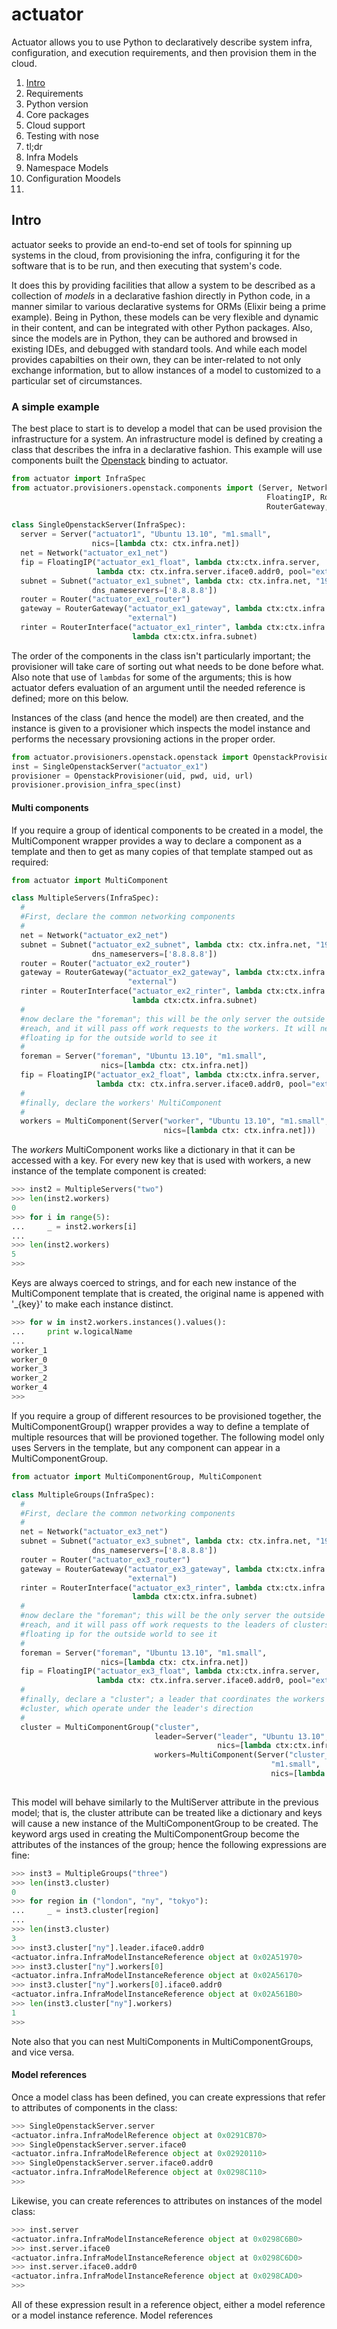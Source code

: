 actuator
========

Actuator allows you to use Python to declaratively describe system infra, configuration, and execution requirements, and then provision them in the cloud.

1. [Intro](#intro)
2. Requirements
  1. Python version
  2. Core packages
  3. Cloud support
  4. Testing with nose
3. tl;dr
4. Infra Models
5. Namespace Models
6. Configuration Moodels
7. 

## <a name="intro">Intro</a>
actuator seeks to provide an end-to-end set of tools for spinning up systems in the cloud, from provisioning the infra, configuring it for the software that is to be run, and then executing that system's code.

It does this by providing facilities that allow a system to be described as a collection of *models* in a declarative fashion directly in Python code, in a manner similar to various declarative systems for ORMs (Elixir being a prime example). Being in Python, these models can be very flexible and dynamic in their content, and can be integrated with other Python packages. Also, since the models are in Python, they can be authored and browsed in existing IDEs, and debugged with standard tools. And while each model provides capabilties on their own, they can be inter-related to not only exchange information, but to allow instances of a model to customized to a particular set of circumstances.

### A simple example
The best place to start is to develop a model that can be used provision the infrastructure for a system. An infrastructure model is defined by creating a class that describes the infra in a declarative fashion. This example will use components built the [Openstack](http://www.openstack.org/) binding to actuator.

```python
from actuator import InfraSpec
from actuator.provisioners.openstack.components import (Server, Network, Subnet,
                                                         FloatingIP, Router,
                                                         RouterGateway, RouterInterface)
                                                         
class SingleOpenstackServer(InfraSpec):
  server = Server("actuator1", "Ubuntu 13.10", "m1.small",
                  nics=[lambda ctx: ctx.infra.net])
  net = Network("actuator_ex1_net")
  fip = FloatingIP("actuator_ex1_float", lambda ctx:ctx.infra.server,
                   lambda ctx: ctx.infra.server.iface0.addr0, pool="external")
  subnet = Subnet("actuator_ex1_subnet", lambda ctx: ctx.infra.net, "192.168.23.0/24",
                  dns_nameservers=['8.8.8.8'])
  router = Router("actuator_ex1_router")
  gateway = RouterGateway("actuator_ex1_gateway", lambda ctx:ctx.infra.router,
                          "external")
  rinter = RouterInterface("actuator_ex1_rinter", lambda ctx:ctx.infra.router,
                           lambda ctx:ctx.infra.subnet)
```

The order of the components in the class isn't particularly important; the provisioner will take care of sorting out what needs to be done before what. Also note that use of `lambdas` for some of the arguments; this is how actuator defers evaluation of an argument until the needed reference is defined; more on this below.

Instances of the class (and hence the model) are then created, and the instance is given to a provisioner which inspects the model instance and performs the necessary provsioning actions in the proper order.

```python
from actuator.provisioners.openstack.openstack import OpenstackProvisioner
inst = SingleOpenstackServer("actuator_ex1")
provisioner = OpenstackProvisioner(uid, pwd, uid, url)
provisioner.provision_infra_spec(inst)
```

#### Multi components
If you require a group of identical components to be created in a model, the MultiComponent wrapper provides a way to declare a component as a template and then to get as many copies of that template stamped out as required:

```python
from actuator import MultiComponent

class MultipleServers(InfraSpec):
  #
  #First, declare the common networking components
  #
  net = Network("actuator_ex2_net")
  subnet = Subnet("actuator_ex2_subnet", lambda ctx: ctx.infra.net, "192.168.23.0/24",
                  dns_nameservers=['8.8.8.8'])
  router = Router("actuator_ex2_router")
  gateway = RouterGateway("actuator_ex2_gateway", lambda ctx:ctx.infra.router,
                          "external")
  rinter = RouterInterface("actuator_ex2_rinter", lambda ctx:ctx.infra.router,
                           lambda ctx:ctx.infra.subnet)
  #
  #now declare the "foreman"; this will be the only server the outside world can
  #reach, and it will pass off work requests to the workers. It will need a
  #floating ip for the outside world to see it
  #
  foreman = Server("foreman", "Ubuntu 13.10", "m1.small",
                    nics=[lambda ctx: ctx.infra.net])
  fip = FloatingIP("actuator_ex2_float", lambda ctx:ctx.infra.server,
                   lambda ctx: ctx.infra.server.iface0.addr0, pool="external")
  #
  #finally, declare the workers' MultiComponent
  #
  workers = MultiComponent(Server("worker", "Ubuntu 13.10", "m1.small",
                                  nics=[lambda ctx: ctx.infra.net]))
```

The *workers* MultiComponent works like a dictionary in that it can be accessed with a key. For every new key that is used with workers, a new instance of the template component is created:

```python
>>> inst2 = MultipleServers("two")
>>> len(inst2.workers)
0
>>> for i in range(5):
...     _ = inst2.workers[i]
...
>>> len(inst2.workers)
5
>>>
```

Keys are always coerced to strings, and for each new instance of the MultiComponent template that is created, the original name is appened with '_{key}' to make each instance distinct.

```python
>>> for w in inst2.workers.instances().values():
...     print w.logicalName
...
worker_1
worker_0
worker_3
worker_2
worker_4
>>>
```

If you require a group of different resources to be provisioned together, the MultiComponentGroup() wrapper provides a way to define a template of multiple resources that will be provioned together. The following model only uses Servers in the template, but any component can appear in a MultiComponentGroup.

```python
from actuator import MultiComponentGroup, MultiComponent

class MultipleGroups(InfraSpec):
  #
  #First, declare the common networking components
  #
  net = Network("actuator_ex3_net")
  subnet = Subnet("actuator_ex3_subnet", lambda ctx: ctx.infra.net, "192.168.23.0/24",
                  dns_nameservers=['8.8.8.8'])
  router = Router("actuator_ex3_router")
  gateway = RouterGateway("actuator_ex3_gateway", lambda ctx:ctx.infra.router,
                          "external")
  rinter = RouterInterface("actuator_ex3_rinter", lambda ctx:ctx.infra.router,
                           lambda ctx:ctx.infra.subnet)
  #
  #now declare the "foreman"; this will be the only server the outside world can
  #reach, and it will pass off work requests to the leaders of clusters. It will need a
  #floating ip for the outside world to see it
  #
  foreman = Server("foreman", "Ubuntu 13.10", "m1.small",
                    nics=[lambda ctx: ctx.infra.net])
  fip = FloatingIP("actuator_ex3_float", lambda ctx:ctx.infra.server,
                   lambda ctx: ctx.infra.server.iface0.addr0, pool="external")
  #
  #finally, declare a "cluster"; a leader that coordinates the workers in the
  #cluster, which operate under the leader's direction
  #
  cluster = MultiComponentGroup("cluster",
                                leader=Server("leader", "Ubuntu 13.10", "m1.small",
                                              nics=[lambda ctx:ctx.infra.net]),
                                workers=MultiComponent(Server("cluster_node", "Ubuntu 13.10",
                                                          "m1.small",
                                                          nics=[lambda ctx:ctx.infra.net])))
                                          
```

This model will behave similarly to the MultiServer attribute in the previous model; that is, the cluster attribute can be treated like a dictionary and keys will cause a new instance of the MultiComponentGroup to be created. The keyword args used in creating the MultiComponentGroup become the attributes of the instances of the group; hence the following expressions are fine:

```python
>>> inst3 = MultipleGroups("three")
>>> len(inst3.cluster)
0
>>> for region in ("london", "ny", "tokyo"):
...     _ = inst3.cluster[region]
...
>>> len(inst3.cluster)
3
>>> inst3.cluster["ny"].leader.iface0.addr0
<actuator.infra.InfraModelInstanceReference object at 0x02A51970>
>>> inst3.cluster["ny"].workers[0]
<actuator.infra.InfraModelInstanceReference object at 0x02A56170>
>>> inst3.cluster["ny"].workers[0].iface0.addr0
<actuator.infra.InfraModelInstanceReference object at 0x02A561B0>
>>> len(inst3.cluster["ny"].workers)
1
>>>
```

Note also that you can nest MultiComponents in MultiComponentGroups, and vice versa.


#### Model references
Once a model class has been defined, you can create expressions that refer to attributes of components in the class:

```python
>>> SingleOpenstackServer.server
<actuator.infra.InfraModelReference object at 0x0291CB70>
>>> SingleOpenstackServer.server.iface0
<actuator.infra.InfraModelReference object at 0x02920110>
>>> SingleOpenstackServer.server.iface0.addr0
<actuator.infra.InfraModelReference object at 0x0298C110>
>>>
```

Likewise, you can create references to attributes on instances of the model class:
```python
>>> inst.server
<actuator.infra.InfraModelInstanceReference object at 0x0298C6B0>
>>> inst.server.iface0
<actuator.infra.InfraModelInstanceReference object at 0x0298C6D0>
>>> inst.server.iface0.addr0
<actuator.infra.InfraModelInstanceReference object at 0x0298CAD0>
>>>
```

All of these expression result in a reference object, either a model reference or a model instance reference. Model references
